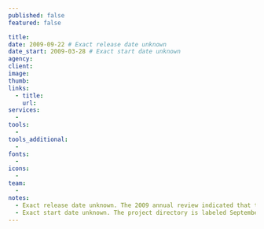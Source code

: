 ```yaml
---
published: false
featured: false

title:
date: 2009-09-22 # Exact release date unknown
date_start: 2009-03-28 # Exact start date unknown
agency:
client:
image:
thumb:
links:
  - title:
    url:
services:
  -
tools:
  -
tools_additional:
  -
fonts:
  -
icons:
  -
team:
  -
notes:
  - Exact release date unknown. The 2009 annual review indicated that the site was finished. An e-mail from September 22 said that the site was down, meaning it had already been released.
  - Exact start date unknown. The project directory is labeled September 2009, and it contains files as old as September 24. An e-mail from March 28 indicates that a meeting about the website had already happened. An e-mail from August 17 indicates that designs done by New Boston Creative had been approved.
---
```

